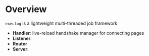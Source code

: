 # Overview
`execlog` is a lightweight multi-threaded job framework

- **Handler**: live-reload handshake manager for connecting pages
- **Listener**: 
- **Router**
- **Server**: 
